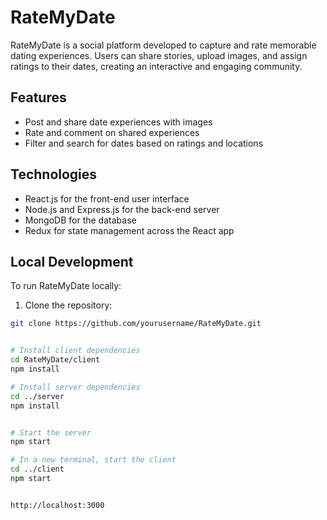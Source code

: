 # RateMyDate

RateMyDate is a social platform developed to capture and rate memorable dating experiences. Users can share stories, upload images, and assign ratings to their dates, creating an interactive and engaging community.

## Features

- Post and share date experiences with images
- Rate and comment on shared experiences
- Filter and search for dates based on ratings and locations

## Technologies

- React.js for the front-end user interface
- Node.js and Express.js for the back-end server
- MongoDB for the database
- Redux for state management across the React app

## Local Development

To run RateMyDate locally:

1. Clone the repository:
```sh
git clone https://github.com/yourusername/RateMyDate.git


# Install client dependencies
cd RateMyDate/client
npm install

# Install server dependencies
cd ../server
npm install


# Start the server
npm start

# In a new terminal, start the client
cd ../client
npm start


http://localhost:3000
